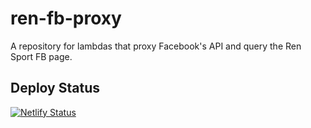 # ren-fb-proxy
A repository for lambdas that proxy Facebook's API and query the Ren Sport FB page.

## Deploy Status
[![Netlify Status](https://api.netlify.com/api/v1/badges/4398451e-56e0-4fea-a046-eaaa7bd893e3/deploy-status)](https://app.netlify.com/sites/ren-fb-proxy/deploys)